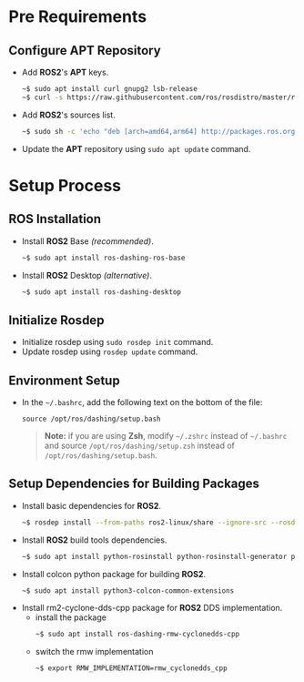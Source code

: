 # Pre Requirements

## Configure APT Repository

- Add **ROS2**'s **APT** keys.
  ``` sh
  ~$ sudo apt install curl gnupg2 lsb-release
  ~$ curl -s https://raw.githubusercontent.com/ros/rosdistro/master/ros.asc | sudo apt-key add -
  ```
- Add **ROS2**'s sources list.
  ``` sh
  ~$ sudo sh -c 'echo "deb [arch=amd64,arm64] http://packages.ros.org/ros2/ubuntu `lsb_release -cs` main" > /etc/apt/sources.list.d/ros2-latest.list'
  ```
- Update the **APT** repository using `sudo apt update` command.

# Setup Process

## ROS Installation

- Install **ROS2** Base _(recommended)_.
  ``` sh
  ~$ sudo apt install ros-dashing-ros-base
  ```
- Install **ROS2** Desktop _(alternative)_.
  ``` sh
  ~$ sudo apt install ros-dashing-desktop
  ```

## Initialize Rosdep

- Initialize rosdep using `sudo rosdep init` command.
- Update rosdep using `rosdep update` command.

## Environment Setup

- In the `~/.bashrc`, add the following text on the bottom of the file:
  ```
  source /opt/ros/dashing/setup.bash
  ```
  > **Note:** if you are using **Zsh**, modify `~/.zshrc` instead of `~/.bashrc` and source `/opt/ros/dashing/setup.zsh` instead of `/opt/ros/dashing/setup.bash`.

## Setup Dependencies for Building Packages

- Install basic dependencies for **ROS2**.
  ``` sh
  ~$ rosdep install --from-paths ros2-linux/share --ignore-src --rosdistro dashing -y --skip-keys "console_bridge fastcdr fastrtps libopensplice67 libopensplice69 osrf_testing_tools_cpp poco_vendor rmw_connext_cpp rosidl_typesupport_connext_c rosidl_typesupport_connext_cpp rti-connext-dds-5.3.1 tinyxml_vendor tinyxml2_vendor urdfdom urdfdom_headers"
  ```
- Install **ROS2** build tools dependencies.
  ``` sh
  ~$ sudo apt install python-rosinstall python-rosinstall-generator python-wstool build-essential
  ```
- Install colcon python package for building **ROS2**.
  ``` sh
  ~$ sudo apt install python3-colcon-common-extensions
  ```
- Install rm2-cyclone-dds-cpp package for **ROS2** DDS implementation.
    - install the package
      ``` sh
      ~$ sudo apt install ros-dashing-rmw-cyclonedds-cpp
      ```
    - switch the rmw implementation
      ``` sh
      ~$ export RMW_IMPLEMENTATION=rmw_cyclonedds_cpp
      ```
